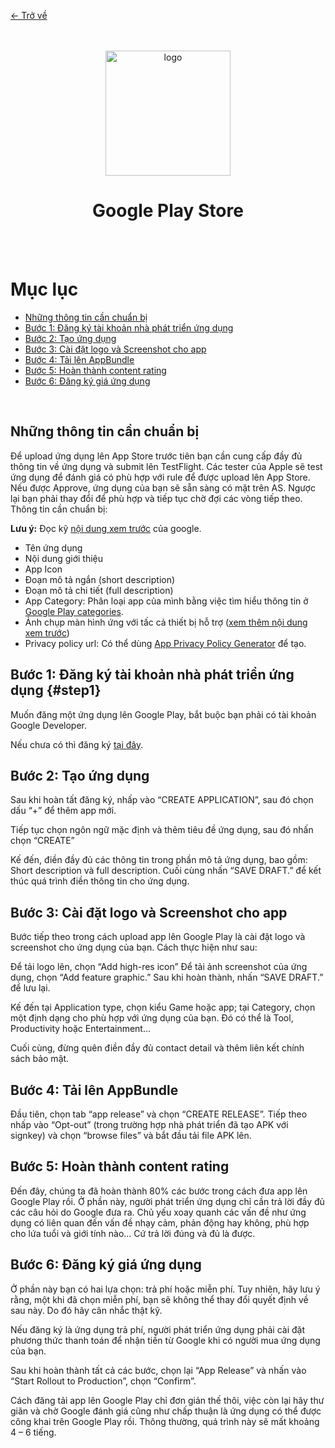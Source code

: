 [<- Trở về](../README.md#hướng-dẫn-deploy-app)
<div align="center">
  <br/>
  <br/>
  <img alt="logo" height="200" src="https://upload.wikimedia.org/wikipedia/commons/b/bd/Google_Play_logo-2022.png"/>
  <h1>Google Play Store</h1>
  <br/>
  <br/>
</div>


# Mục lục
- [Những thông tin cần chuẩn bị](#những-thông-tin-cần-chuẩn-bị)
- [Bước 1: Đăng ký tài khoản nhà phát triển ứng dụng](#bước-1-đăng-ký-tài-khoản-nhà-phát-triển-ứng-dụng)
- [Bước 2: Tạo ứng dụng](#bước-2-tạo-ứng-dụng)
- [Bước 3: Cài đặt logo và Screenshot cho app](#bước-3-cài-đặt-logo-và-screenshot-cho-app)
- [Bước 4: Tải lên AppBundle](#bước-4-tải-lên-appbundle)
- [Bước 5: Hoàn thành content rating](#bước-5-hoàn-thành-content-rating)
- [Bước 6: Đăng ký giá ứng dụng](#bước-6-đăng-ký-giá-ứng-dụng)

<br/>

## Những thông tin cần chuẩn bị

Để upload ứng dụng lên App Store trước tiên bạn cần cung cấp đầy đủ thông tin về ứng dụng và submit
lên TestFlight. Các tester của Apple sẽ test ứng dụng để đánh giá có phù hợp với rule để được upload
lên App Store. Nếu được Approve, ứng dụng của bạn sẽ sẵn sàng có mặt trên AS. Ngược lại bạn phải
thay đổi để phù hợp và tiếp tục chờ đợi các vòng tiếp theo. Thông tin cần chuẩn bị:

**Lưu ý:** Đọc kỹ [nội dung xem trước](https://support.google.com/googleplay/android-developer/answer/9866151) của google.
* Tên ứng dụng
* Nội dung giới thiệu
* App Icon
* Đoạn mô tả ngắn (short description)
* Đoạn mô tả chi tiết (full description)
* App Category: Phân loại app của mình bằng việc tìm hiểu thông tin ở [Google Play categories](https://support.google.com/googleplay/android-developer/answer/113475).
* Ảnh chụp màn hình ứng với tấc cả thiết bị hỗ
  trợ ([xem thêm nội dung xem trước](https://support.google.com/googleplay/android-developer/answer/9866151))
* Privacy policy url: Có thể dùng [App Privacy Policy Generator](https://app-privacy-policy-generator.firebaseapp.com/) để tạo.

## Bước 1: Đăng ký tài khoản nhà phát triển ứng dụng {#step1}

Muốn đăng một ứng dụng lên Google Play, bắt buộc bạn phải có tài khoản Google Developer.

Nếu chưa có thì đăng ký [tại đây](https://play.google.com/apps/publish/signup/).

## Bước 2: Tạo ứng dụng

Sau khi hoàn tất đăng ký, nhấp vào “CREATE APPLICATION”, sau đó chọn dấu “+” để thêm app mới.

Tiếp tục chọn ngôn ngữ mặc định và thêm tiêu đề ứng dụng, sau đó nhấn chọn “CREATE”

Kế đến, điền đầy đủ các thông tin trong phần mô tả ứng dụng, bao gồm: Short description và full
description. Cuối cùng nhấn “SAVE DRAFT.” để kết thúc quá trình điền thông tin cho ứng dụng.

## Bước 3: Cài đặt logo và Screenshot cho app

Bước tiếp theo trong cách upload app lên Google Play là cài đặt logo và screenshot cho ứng dụng của
bạn. Cách thực hiện như sau:

Để tải logo lên, chọn “Add high-res icon”
Để tải ảnh screenshot của ứng dụng, chọn “Add feature graphic.”
Sau khi hoàn thành, nhấn “SAVE DRAFT.” để lưu lại.

Kế đến tại Application type, chọn kiểu Game hoặc app; tại Category, chọn một định dạng cho phù hợp
với ứng dụng của bạn. Đó có thể là Tool, Productivity hoặc Entertainment…

Cuối cùng, đừng quên điền đầy đủ contact detail và thêm liên kết chính sách bảo mật.

## Bước 4: Tải lên AppBundle

Đầu tiên, chọn tab “app release” và chọn “CREATE RELEASE”. Tiếp theo nhấp vào “Opt-out” (trong
trường hợp nhà phát triển đã tạo APK với signkey) và chọn “browse files” và bắt đầu tải file APK
lên.

## Bước 5: Hoàn thành content rating

Đến đây, chúng ta đã hoàn thành 80% các bước trong cách đưa app lên Google Play rồi. Ở phần này,
người phát triển ứng dụng chỉ cần trả lời đầy đủ các câu hỏi do Google đưa ra. Chủ yếu xoay quanh
các vấn đề như ứng dụng có liên quan đến vấn đề nhạy cảm, phản động hay không, phù hợp cho lứa tuổi
và giới tính nào… Cứ trả lời đúng và đủ là được.

## Bước 6: Đăng ký giá ứng dụng

Ở phần này bạn có hai lựa chọn: trả phí hoặc miễn phí. Tuy nhiên, hãy lưu ý rằng, một khi đã chọn
miễn phí, bạn sẽ không thể thay đổi quyết định về sau này. Do đó hãy cân nhắc thật kỹ.

Nếu đăng ký là ứng dụng trả phí, người phát triển ứng dụng phải cài đặt phương thức thanh toán để
nhận tiền từ Google khi có người mua ứng dụng của bạn.

Sau khi hoàn thành tất cả các bước, chọn lại “App Release” và nhấn vào “Start Rollout to
Production”, chọn “Confirm”.

Cách đăng tải app lên Google Play chỉ đơn giản thế thôi, việc còn lại hãy thư giãn và chờ Google
đánh giá cũng như chấp thuận là ứng dụng có thể được công khai trên Google Play rồi. Thông thường,
quá trình này sẽ mất khoảng 4 – 6 tiếng.
